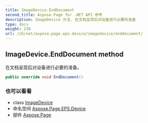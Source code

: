 ```yaml
---
title: ImageDevice.EndDocument
second_title: Aspose.Page for .NET API 参考
description: ImageDevice 方法. 在文档呈现后对设备进行必要的准备
type: docs
weight: 230
url: /zh/net/aspose.page.eps.device/imagedevice/enddocument/
---
```

## ImageDevice.EndDocument method

在文档呈现后对设备进行必要的准备。

```csharp
public override void EndDocument()
```

### 也可以看看

* class [ImageDevice](../)
* 命名空间 [Aspose.Page.EPS.Device](../../imagedevice/)
* 部件 [Aspose.Page](../../../)


